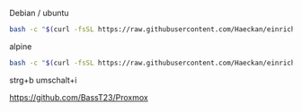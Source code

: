 Debian / ubuntu
```sh
bash -c "$(curl -fsSL https://raw.githubusercontent.com/Haeckan/einrichtung/refs/heads/main/setup.sh)"
```

alpine
```sh
bash -c "$(curl -fsSL https://raw.githubusercontent.com/Haeckan/einrichtung/refs/heads/main/alpine-setup.sh)"
```

strg+b umschalt+i



https://github.com/BassT23/Proxmox
